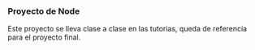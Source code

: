 ### Proyecto de Node 
Este proyecto se lleva clase a clase en las tutorias, queda de referencia para el proyecto final.
